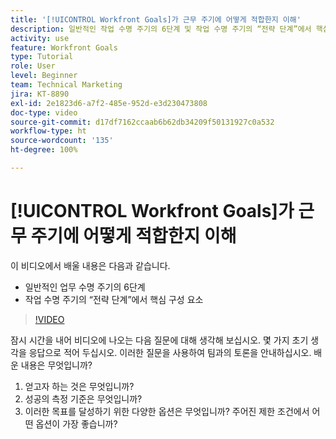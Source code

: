 ```yaml
---
title: '[!UICONTROL Workfront Goals]가 근무 주기에 어떻게 적합한지 이해'
description: 일반적인 작업 수명 주기의 6단계 및 작업 수명 주기의 “전략 단계”에서 핵심 구성 요소에 대해 알아봅니다.
activity: use
feature: Workfront Goals
type: Tutorial
role: User
level: Beginner
team: Technical Marketing
jira: KT-8890
exl-id: 2e1823d6-a7f2-485e-952d-e3d230473808
doc-type: video
source-git-commit: d17df7162ccaab6b62db34209f50131927c0a532
workflow-type: ht
source-wordcount: '135'
ht-degree: 100%

---
```


# [!UICONTROL Workfront Goals]가 근무 주기에 어떻게 적합한지 이해

이 비디오에서 배울 내용은 다음과 같습니다.

* 일반적인 업무 수명 주기의 6단계
* 작업 수명 주기의 “전략 단계”에서 핵심 구성 요소

>[!VIDEO](https://video.tv.adobe.com/v/335184/?quality=12&learn=on&enablevpops)

<!--
Your turn graphic
-->

잠시 시간을 내어 비디오에 나오는 다음 질문에 대해 생각해 보십시오. 몇 가지 초기 생각을 응답으로 적어 두십시오. 이러한 질문을 사용하여 팀과의 토론을 안내하십시오. 배운 내용은 무엇입니까?

1. 얻고자 하는 것은 무엇입니까?
1. 성공의 측정 기준은 무엇입니까?
1. 이러한 목표를 달성하기 위한 다양한 옵션은 무엇입니까? 주어진 제한 조건에서 어떤 옵션이 가장 좋습니까?
